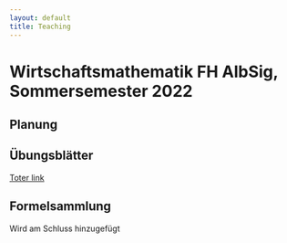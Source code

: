 ```yaml
---
layout: default
title: Teaching
---
```


# Wirtschaftsmathematik FH AlbSig, Sommersemester 2022

## Planung

## Übungsblätter

[Toter link]()


## Formelsammlung

Wird am Schluss hinzugefügt
